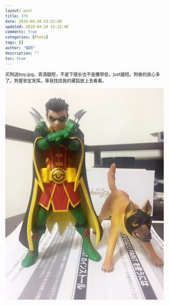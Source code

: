 ```yaml
---
layout: post
title: 379
date: 2018-04-20 13:22:48
updated: 2018-04-20 13:22:48
comments: true
categories: [Photo]
tags: []
author: "猫厨"
description: ""
toc: true
---
```


<p>买狗送boy.jpg，真滴腿短，不是下摆长也不是腰带低，just腿短。狗做的良心多了，狗屋安定发挥。等我找找我的藏狐放上去看看。<br /></p>

![](https://raw.githubusercontent.com/alicewish/meowchain247/master/img_cVZNdzJtQk9JV2V2REIxY2lwckg5eDZ0dkdrRitJaE42NXZpbjBSRjFDc2tNOUZab3pFYWl3PT0.jpg)